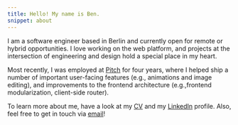 ```yaml
---
title: Hello! My name is Ben.
snippet: about
---
```


I am a software engineer based in Berlin and currently open for remote or hybrid opportunities. I love working on the web platform, and projects at the intersection of engineering and design hold a special place in my heart.

Most recently, I was employed at [Pitch][1] for four years, where I helped ship a number of important user-facing features (e.g., animations and image editing), and improvements to the frontend architecture (e.g.,frontend modularization, client-side router).

To learn more about me, have a look at my [CV][5] and my [LinkedIn][3] profile. Also, feel free to get in touch via [email][4]!

[1]: https://pitch.com
[2]: /2019/10/01/pen/
[3]: https://www.linkedin.com/in/benrodenhaeuser/
[4]: mailto:ben@rodenhaeuser.de
[5]: https://read.cv/ben.rodenhaeuser.de
